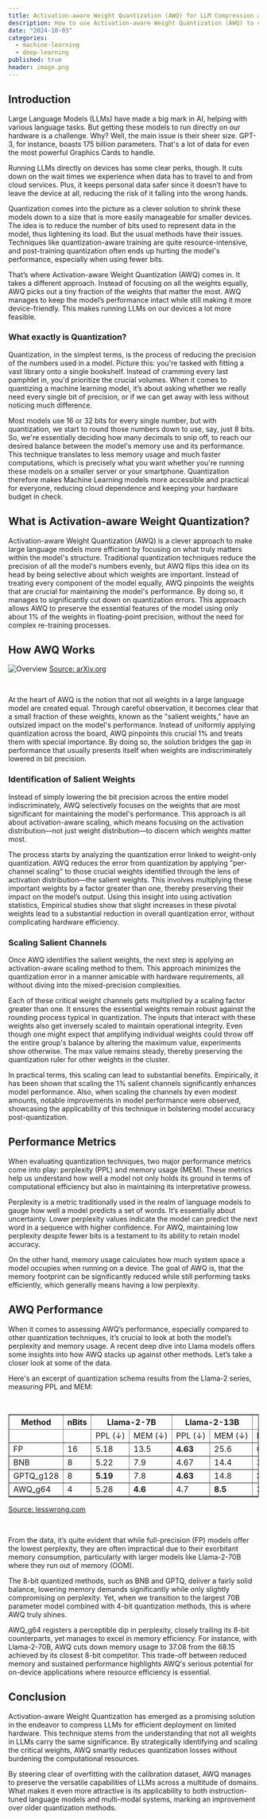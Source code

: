 ```yaml
---
title: Activation-aware Weight Quantization (AWQ) for LLM Compression and Acceleration
description: How to use Activation-aware Weight Quantization (AWQ) to compress and accelerate LLMs.
date: "2024-10-03"
categories:
  - machine-learning
  - deep-learning
published: true
header: image.png
---
```


<script lang="ts">
    import { image } from "$lib/utils/images";

    const slug = "2024-10-03-activation-aware-weight-quantization-awq";
    const overviewImage = image(slug, 'overview.png');
</script>

## Introduction

Large Language Models (LLMs) have made a big mark in AI, helping with various language tasks. But getting these models to run directly on our hardware is a challenge. Why? Well, the main issue is their sheer size. GPT-3, for instance, boasts 175 billion parameters. That's a lot of data for even the most powerful Graphics Cards to handle.

Running LLMs directly on devices has some clear perks, though. It cuts down on the wait times we experience when data has to travel to and from cloud services. Plus, it keeps personal data safer since it doesn’t have to leave the device at all, reducing the risk of it falling into the wrong hands.

Quantization comes into the picture as a clever solution to shrink these models down to a size that is more easily manageable for smaller devices. The idea is to reduce the number of bits used to represent data in the model, thus lightening its load. But the usual methods have their issues. Techniques like quantization-aware training are quite resource-intensive, and post-training quantization often ends up hurting the model's performance, especially when using fewer bits.

That’s where Activation-aware Weight Quantization (AWQ) comes in. It takes a different approach. Instead of focusing on all the weights equally, AWQ picks out a tiny fraction of the weights that matter the most. AWQ manages to keep the model’s performance intact while still making it more device-friendly. This makes running LLMs on our devices a lot more feasible.

### What exactly is Quantization?

Quantization, in the simplest terms, is the process of reducing the precision of the numbers used in a model. Picture this: you're tasked with fitting a vast library onto a single bookshelf. Instead of cramming every last pamphlet in, you'd prioritize the crucial volumes. When it comes to quantizing a machine learning model, it’s about asking whether we really need every single bit of precision, or if we can get away with less without noticing much difference.

Most models use 16 or 32 bits for every single number, but with quantization, we start to round those numbers down to use, say, just 8 bits. So, we're essentially deciding how many decimals to snip off, to reach our desired balance between the model's memory use and its performance. This technique translates to less memory usage and much faster computations, which is precisely what you want whether you're running these models on a smaller server or your smartphone. Quantization therefore makes Machine Learning models more accessible and practical for everyone, reducing cloud dependence and keeping your hardware budget in check.

## What is Activation-aware Weight Quantization?

Activation-aware Weight Quantization (AWQ) is a clever approach to make large language models more efficient by focusing on what truly matters within the model's structure. Traditional quantization techniques reduce the precision of all the model's numbers evenly, but AWQ flips this idea on its head by being selective about which weights are important. Instead of treating every component of the model equally, AWQ pinpoints the weights that are crucial for maintaining the model's performance. By doing so, it manages to significantly cut down on quantization errors. This approach allows AWQ to preserve the essential features of the model using only about 1% of the weights in floating-point precision, without the need for complex re-training processes.

## How AWQ Works

![Overview]({overviewImage})
[Source: arXiv.org](https://arxiv.org/abs/2306.00978)

<br />

At the heart of AWQ is the notion that not all weights in a large language model are created equal. Through careful observation, it becomes clear that a small fraction of these weights, known as the "salient weights," have an outsized impact on the model's performance. Instead of uniformly applying quantization across the board, AWQ pinpoints this crucial 1% and treats them with special importance. By doing so, the solution bridges the gap in performance that usually presents itself when weights are indiscriminately lowered in bit precision.

### Identification of Salient Weights

Instead of simply lowering the bit precision across the entire model indiscriminately, AWQ selectively focuses on the weights that are most significant for maintaining the model's performance. This approach is all about activation-aware scaling, which means focusing on the activation distribution—not just weight distribution—to discern which weights matter most.

The process starts by analyzing the quantization error linked to weight-only quantization. AWQ reduces the error from quantization by applying "per-channel scaling" to those crucial weights identified through the lens of activation distribution—the salient weights. This involves multiplying these important weights by a factor greater than one, thereby preserving their impact on the model’s output. Using this insight into using activation statistics, Empirical studies show that slight increases in these pivotal weights lead to a substantial reduction in overall quantization error, without complicating hardware efficiency.

### Scaling Salient Channels

Once AWQ identifies the salient weights, the next step is applying an activation-aware scaling method to them. This approach minimizes the quantization error in a manner amicable with hardware requirements, all without diving into the mixed-precision complexities.

Each of these critical weight channels gets multiplied by a scaling factor greater than one. It ensures the essential weights remain robust against the rounding process typical in quantization. The inputs that interact with these weights also get inversely scaled to maintain operational integrity. Even though one might expect that amplifying individual weights could throw off the entire group's balance by altering the maximum value, experiments show otherwise. The max value remains steady, thereby preserving the quantization ruler for other weights in the cluster.

In practical terms, this scaling can lead to substantial benefits. Empirically, it has been shown that scaling the 1% salient channels significantly enhances model performance. Also, when scaling the channels by even modest amounts, notable improvements in model performance were observed, showcasing the applicability of this technique in bolstering model accuracy post-quantization.

## Performance Metrics

When evaluating quantization techniques, two major performance metrics come into play: perplexity (PPL) and memory usage (MEM). These metrics help us understand how well a model not only holds its ground in terms of computational efficiency but also in maintaining its interpretative prowess.

Perplexity is a metric traditionally used in the realm of language models to gauge how well a model predicts a set of words. It’s essentially about uncertainty. Lower perplexity values indicate the model can predict the next word in a sequence with higher confidence. For AWQ, maintaining low perplexity despite fewer bits is a testament to its ability to retain model accuracy.

On the other hand, memory usage calculates how much system space a model occupies when running on a device. The goal of AWQ is, that the memory footprint can be significantly reduced while still performing tasks efficiently, which generally means having a low perplexity.

## AWQ Performance

When it comes to assessing AWQ’s performance, especially compared to other quantization techniques, it’s crucial to look at both the model’s perplexity and memory usage. A recent deep dive into Llama models offers some insights into how AWQ stacks up against other methods. Let’s take a closer look at some of the data.

Here's an excerpt of quantization schema results from the Llama-2 series, measuring PPL and MEM:

<br />
<div class="overflow-x-auto">
  <table border="1">
    <thead>
      <tr>
        <th>Method</th>
        <th>nBits</th>
        <th colspan="2">Llama-2-7B</th>
        <th colspan="2">Llama-2-13B</th>
        <th colspan="2">Llama-2-70B</th>
      </tr>
      <tr>
        <td></td>
        <td></td>
        <td>PPL&nbsp;(↓)</td>
        <td>MEM&nbsp;(↓)</td>
        <td>PPL&nbsp;(↓)</td>
        <td>MEM&nbsp;(↓)</td>
        <td>PPL&nbsp;(↓)</td>
        <td>MEM&nbsp;(↓)</td>
      </tr>
    </thead>
    <tbody>
      <tr>
        <td>FP</td>
        <td>16</td>
        <td>5.18</td>
        <td>13.5</td>
        <td><b>4.63</b></td>
        <td>25.6</td>
        <td>OOM</td>
        <td>OOM</td>
      </tr>
      <tr>
        <td>BNB</td>
        <td>8</td>
        <td>5.22</td>
        <td>7.9</td>
        <td>4.67</td>
        <td>14.4</td>
        <td>3.17</td>
        <td>68.15</td>
      </tr>
      <tr>
        <td>GPTQ_g128</td>
        <td>8</td>
        <td><b>5.19</b></td>
        <td>7.8</td>
        <td><b>4.63</b></td>
        <td>14.8</td>
        <td><b>3.12</b></td>
        <td>74.87</td>
      </tr>
      <tr>
        <td>AWQ_g64</td>
        <td>4</td>
        <td>5.28</td>
        <td><b>4.6</b></td>
        <td>4.7</td>
        <td><b>8.5</b></td>
        <td>3.2</td>
        <td><b>37.08</b></td>
      </tr>
    </tbody>
  </table>
</div>

[Source: lesswrong.com](https://www.lesswrong.com/posts/qmPXQbyYA66DuJbht/comparing-quantized-performance-in-llama-models)

<br />

From the data, it’s quite evident that while full-precision (FP) models offer the lowest perplexity, they are often impractical due to their exorbitant memory consumption, particularly with larger models like Llama-2-70B where they run out of memory (OOM).

The 8-bit quantized methods, such as BNB and GPTQ, deliver a fairly solid balance, lowering memory demands significantly while only slightly compromising on perplexity. Yet, when we transition to the largest 70B parameter model combined with 4-bit quantization methods, this is where AWQ truly shines.

AWQ_g64 registers a perceptible dip in perplexity, closely trailing its 8-bit counterparts, yet manages to excel in memory efficiency. For instance, with Llama-2-70B, AWQ cuts down memory usage to 37.08 from the 68.15 achieved by its closest 8-bit competitor. This trade-off between reduced memory and sustained performance highlights AWQ's serious potential for on-device applications where resource efficiency is essential.

## Conclusion

Activation-aware Weight Quantization has emerged as a promising solution in the endeavor to compress LLMs for efficient deployment on limited hardware. This technique stems from the understanding that not all weights in LLMs carry the same significance. By strategically identifying and scaling the critical weights, AWQ smartly reduces quantization losses without burdening the computational resources.

By steering clear of overfitting with the calibration dataset, AWQ manages to preserve the versatile capabilities of LLMs across a multitude of domains. What makes it even more attractive is its applicability to both instruction-tuned language models and multi-modal systems, marking an improvement over older quantization methods.
